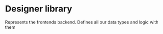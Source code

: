 # Designer library

Represents the frontends backend.
Defines all our data types and logic with them